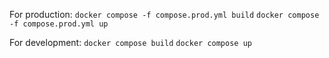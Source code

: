For production:
`docker compose -f compose.prod.yml build`
`docker compose -f compose.prod.yml up`

For development:
`docker compose build`
`docker compose up`
